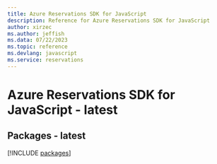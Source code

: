 ```yaml
---
title: Azure Reservations SDK for JavaScript
description: Reference for Azure Reservations SDK for JavaScript
author: xirzec
ms.author: jeffish
ms.data: 07/22/2023
ms.topic: reference
ms.devlang: javascript
ms.service: reservations
---
```

# Azure Reservations SDK for JavaScript - latest
## Packages - latest
[!INCLUDE [packages](reservations-index.md)]